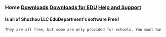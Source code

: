 ### Home         [Downloads](https://eduproj.github.io/home/downloads.html)    [Downloads for EDU](https://eduproj.github.io/home/edulogin.html)    [Help and Support](https://eduproj.github.io/home/eduhelp.html)
#### Is all of Shuzhou LLC EduDepartment's software Free?
```Markdown
They are all free, but some are only provided for schools. You must have a ".edu" email.
```
